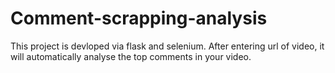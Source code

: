 # Comment-scrapping-analysis
This project is devloped via flask and selenium. After entering url of video, it will automatically analyse the top comments in your video.
